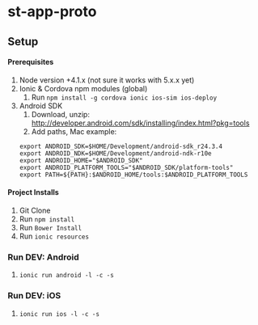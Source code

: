 # st-app-proto



## Setup

#### Prerequisites 

1. Node version +4.1.x (not sure it works with 5.x.x yet)
2. Ionic & Cordova npm modules (global)
	1. Run `npm install -g cordova ionic ios-sim ios-deploy`
3. Android SDK
	1. Download, unzip: http://developer.android.com/sdk/installing/index.html?pkg=tools
	2. Add paths, Mac example:
	```
	export ANDROID_SDK=$HOME/Development/android-sdk_r24.3.4
	export ANDROID_NDK=$HOME/Development/android-ndk-r10e
	export ANDROID_HOME="$ANDROID_SDK"
	export ANDROID_PLATFORM_TOOLS="$ANDROID_SDK/platform-tools"
	export PATH=${PATH}:$ANDROID_HOME/tools:$ANDROID_PLATFORM_TOOLS
	```		

#### Project Installs

1. Git Clone
2. Run `npm install`
3. Run `Bower Install`
4. Run `ionic resources`


### Run DEV: Android

1. `ionic run android -l -c -s`


### Run DEV: iOS

1. `ionic run ios -l -c -s`

